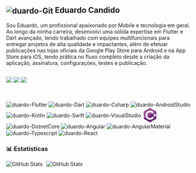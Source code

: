 ## <img align="center" alt="duardo-Git" height="24" width="24" src="https://cdn.jsdelivr.net/gh/devicons/devicon@latest/icons/git/git-original.svg"> Eduardo Candido

Sou Eduardo, um profissional apaixonado por Mobile e tecnologia em geral. Ao longo da minha carreira, desenvolvi uma sólida expertise em Flutter e Dart avançado, tendo trabalhado com equipes multifuncionais para entregar projetos de alta qualidade e impactantes, além de efetuar publicações nas lojas oficiais da Google Play Store para Android e na App Store para iOS, tendo prática no fluxo completo desde a criação da aplicação, assinatura, configurações, testes e publicação.
##
 
<div> 
  <a href="https://instagram.com/duardogomes" target="_blank"><img src="https://img.shields.io/badge/-Instagram-%23E4405F?style=for-the-badge&logo=instagram&logoColor=white" target="_blank"></a>
 	<a href="https://www.twitch.tv/barduardo" target="_blank"><img src="https://img.shields.io/badge/Twitch-9146FF?style=for-the-badge&logo=twitch&logoColor=white" target="_blank"></a>
  <a href="https://www.linkedin.com/in/eduardogcandido/" target="_blank"><img src="https://img.shields.io/badge/-LinkedIn-%230077B5?style=for-the-badge&logo=linkedin&logoColor=white" target="_blank"></a> 
</div>

##
<div style="display: inline_block"><br>
  <img align="center" alt="duardo-Flutter" height="40" width="40" src="https://cdn.jsdelivr.net/gh/devicons/devicon@latest/icons/flutter/flutter-original.svg">
  <img align="center" alt="duardo-Dart" height="40" width="40" src="https://cdn.jsdelivr.net/gh/devicons/devicon@latest/icons/dart/dart-original.svg">
  <img align="center" alt="duardo-Csharp" height="40" width="40" src="https://cdn.jsdelivr.net/gh/devicons/devicon@latest/icons/csharp/csharp-original.svg">
  <img align="center" alt="duardo-AndroidStudio" height="40" width="40" src="https://cdn.jsdelivr.net/gh/devicons/devicon@latest/icons/androidstudio/androidstudio-original.svg">
  <img align="center" alt="duardo-Kotlin" height="40" width="40" src="https://cdn.jsdelivr.net/gh/devicons/devicon@latest/icons/kotlin/kotlin-original.svg">
  <img align="center" alt="duardo-Swift" height="40" width="40" src="https://cdn.jsdelivr.net/gh/devicons/devicon@latest/icons/swift/swift-original.svg">
  <img align="center" alt="duardo-VisualStudio" height="40" width="40" src="https://cdn.jsdelivr.net/gh/devicons/devicon@latest/icons/visualstudio/visualstudio-original.svg">
  <img align="center" alt="duardo-Csharp" height="40" width="40" src="https://raw.githubusercontent.com/devicons/devicon/master/icons/csharp/csharp-original.svg">
  <img align="center" alt="duardo-DotnetCore" height="40" width="40" src="https://cdn.jsdelivr.net/gh/devicons/devicon@latest/icons/dotnetcore/dotnetcore-original.svg">
  <img align="center" alt="duardo-Angular" height="40" width="40" src="https://cdn.jsdelivr.net/gh/devicons/devicon@latest/icons/angular/angular-original.svg">
  <img align="center" alt="duardo-AngularMaterial" height="40" width="40" src="https://cdn.jsdelivr.net/gh/devicons/devicon@latest/icons/angularmaterial/angularmaterial-original.svg">
  <img align="center" alt="duardo-Typescript" height="40" width="40" src="https://cdn.jsdelivr.net/gh/devicons/devicon@latest/icons/typescript/typescript-original.svg">
  <img align="center" alt="duardo-React" height="40" width="40" src="https://cdn.jsdelivr.net/gh/devicons/devicon@latest/icons/react/react-original.svg">

</div>

### 📊 Estatísticas

<p>
  <img 
    align="left" 
    alt="GitHub Stats" 
    height="200" 
    style="padding-right: 10px;" 
    src="https://github-readme-stats.vercel.app/api?username=duardogcandido&show_icons=true&rank_icon=github&theme=algolia&include_all_commits=true&locale=pt-br" 
  />

<img 
      align="left" 
      alt="GitHub Stats" 
      height="200"
      src="https://github-readme-stats.vercel.app/api/top-langs/?username=duardogcandido&theme=algolia&hide_progress=true&custom_title=Tecnologias&langs_count=8" 
  />

</p>
